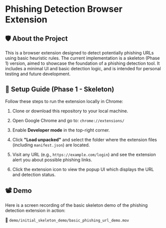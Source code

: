 # Phishing Detection Browser Extension

## 🛡️ About the Project

This is a browser extension designed to detect potentially phishing URLs using basic heuristic rules. The current implementation is a skeleton (Phase 1) version, aimed to showcase the foundation of a phishing detection tool. It includes a minimal UI and basic detection logic, and is intended for personal testing and future development.

## 🚀 Setup Guide (Phase 1 - Skeleton)

Follow these steps to run the extension locally in Chrome:

1. Clone or download this repository to your local machine.

2. Open Google Chrome and go to: `chrome://extensions/`

3. Enable **Developer mode** in the top-right corner.

4. Click **"Load unpacked"** and select the folder where the extension files (including `manifest.json`) are located.

5. Visit any URL (e.g., `https://example.com/login`) and see the extension alert you about possible phishing links.

6. Click the extension icon to view the popup UI which displays the URL and detection status.

## 📽️ Demo

Here is a screen recording of the basic skeleton demo of the phishing detection extension in action:

📁 `demo/initial_skeleton_demo/basic_phishing_url_demo.mov`
